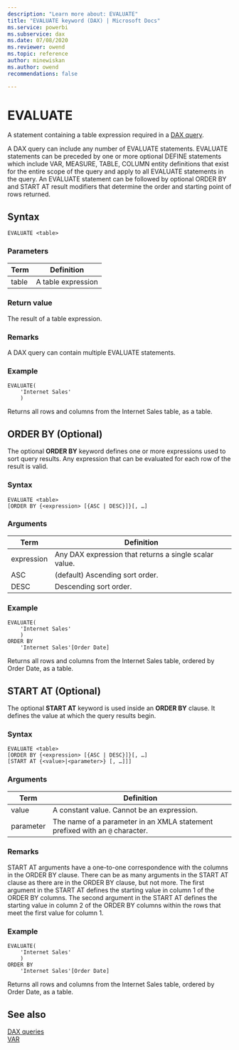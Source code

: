 ```yaml
---
description: "Learn more about: EVALUATE"
title: "EVALUATE keyword (DAX) | Microsoft Docs"
ms.service: powerbi 
ms.subservice: dax 
ms.date: 07/08/2020
ms.reviewer: owend
ms.topic: reference
author: minewiskan
ms.author: owend 
recommendations: false

---
```

# EVALUATE
  
A statement containing a table expression required in a [DAX query](dax-queries.md).

A DAX query can include any number of EVALUATE statements. EVALUATE statements can be preceded by one or more optional DEFINE statements which include VAR, MEASURE, TABLE, COLUMN entity definitions that exist for the entire scope of the query and apply to all EVALUATE statements in the query. An EVALUATE statement can be followed by optional ORDER BY and START AT result modifiers that determine the order and starting point of rows returned.  

## Syntax  
  
```dax
EVALUATE <table>  
```
  
### Parameters  
  
|Term|Definition|  
|--------|--------------|  
|table|A table expression|  
  
### Return value

The result of a table expression.

### Remarks

A DAX query can contain multiple EVALUATE statements.

### Example

```dax
EVALUATE(
    'Internet Sales'
    )
```

Returns all rows and columns from the Internet Sales table, as a table.

## ORDER BY (Optional)

The optional **ORDER BY** keyword defines one or more expressions used to sort query results. Any expression that can be evaluated for each row of the result is valid.  

### Syntax

```dax
EVALUATE <table>  
[ORDER BY {<expression> [{ASC | DESC}]}[, …]  
```

### Arguments

|Term  |Definition  |
|---------|---------|
|  expression     |   Any DAX expression that returns a single scalar value.  |
| ASC  | (default) Ascending sort order. |
| DESC  | Descending sort order. |

### Example

```dax
EVALUATE(
    'Internet Sales'
    )
ORDER BY
    'Internet Sales'[Order Date]
```

Returns all rows and columns from the Internet Sales table, ordered by Order Date, as a table.

## START AT (Optional)

The optional **START AT** keyword is used inside an **ORDER BY** clause. It defines the value at which the query results begin.

### Syntax

```dax
EVALUATE <table>  
[ORDER BY {<expression> [{ASC | DESC}]}[, …]  
[START AT {<value>|<parameter>} [, …]]]  
```

### Arguments

|Term  |Definition  |
|---------|---------|
|  value     |   A constant value. Cannot be an expression.  |
|  parameter     |   The name of a parameter in an XMLA statement prefixed with an `@` character.  |

### Remarks
  
START AT arguments have a one-to-one correspondence with the columns in the ORDER BY clause. There can be as many arguments in the START AT clause as there are in the ORDER BY clause, but not more. The first argument in the START AT defines the starting value in column 1 of the ORDER BY columns. The second argument in the START AT defines the starting value in column 2 of the ORDER BY columns within the rows that meet the first value for column 1.  

### Example

```dax
EVALUATE(
    'Internet Sales'
    )
ORDER BY
    'Internet Sales'[Order Date]
```

Returns all rows and columns from the Internet Sales table, ordered by Order Date, as a table.

## See also

[DAX queries](dax-queries.md)  
[VAR](var-dax.md)  
